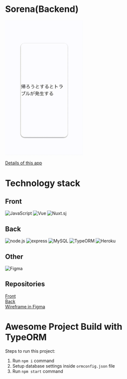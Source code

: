 # Sorena(Backend)

<p>
  <img alt="Sorena" src="https://github.com/ryo-n-cell/aruaruSet/blob/develop/assets/img/top_img/topPageCarousels/sorena_top.gif" width="50%" />
</p>

[Details of this app](https://qiita.com/Ryo-N-cell/items/16b62396eb32b01f5d94)

# Technology stack

## Front

<p>
  <img alt="JavaScript" src="https://img.shields.io/badge/-JavaScript-F7DF1E?style=flat-square&logo=JavaScript&logoColor=white" />
  <img alt="Vue" src="https://img.shields.io/badge/-Vue.js-4FC08D?style=flat-square&logo=Vue.js&logoColor=white" />
  <img alt="Nuxt.sj" src="https://img.shields.io/badge/-Nuxt.js-00b068?style=flat-square&logo=Nuxt.js&logoColor=white" />
</p>

## Back

<p>
  <img alt="node.js" src="https://img.shields.io/badge/-node.js-339933?style=flat-square&logo=Node.js&logoColor=white" />
  <img alt="express" src="https://img.shields.io/badge/-Express-00b068?style=flat-square&logo=express&logoColor=#FF7200" />
  <img alt="MySQL" src="https://img.shields.io/badge/-MySQL-4479A1?style=flat-square&logo=MySQL&logoColor=white" />
  <img alt="TypeORM" src="https://img.shields.io/badge/-TypeORM-4479A1?style=flat-square" />
  <img alt="Heroku" src="https://img.shields.io/badge/-Heroku-430098?style=flat-square&logo=Heroku&logoColor=white" />
</p>

## Other

<p>
  <img alt="Figma" src="https://img.shields.io/badge/-Figma-F24E1E?style=flat-square&logo=Figma&logoColor=white" />
</p>

## Repositories

[Front](https://github.com/ryo-n-cell/aruaruSet)  
[Back](https://github.com/ryo-n-cell/SorenaAPI)  
[Wireframe in Figma](https://www.figma.com/file/6fPUE9GhPdo7PRx26xH4kb/Sorena_farstView?node-id=0%3A1)

# Awesome Project Build with TypeORM

Steps to run this project:

1. Run `npm i` command
2. Setup database settings inside `ormconfig.json` file
3. Run `npm start` command
